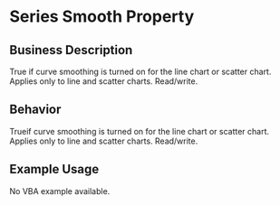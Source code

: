 # Series Smooth Property

## Business Description
True if curve smoothing is turned on for the line chart or scatter chart. Applies only to line and scatter charts. Read/write.

## Behavior
Trueif curve smoothing is turned on for the line chart or scatter chart. Applies only to line and scatter charts. Read/write.

## Example Usage
No VBA example available.